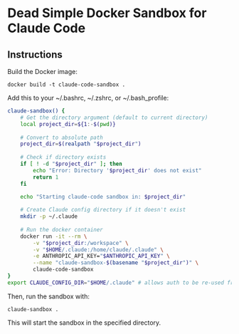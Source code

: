 # Dead Simple Docker Sandbox for Claude Code


## Instructions

Build the Docker image:

```shell
docker build -t claude-code-sandbox .
```

Add this to your ~/.bashrc, ~/.zshrc, or ~/.bash_profile:

```bash
claude-sandbox() {
    # Get the directory argument (default to current directory)
    local project_dir=${1:-$(pwd)}
    
    # Convert to absolute path
    project_dir=$(realpath "$project_dir")
    
    # Check if directory exists
    if [ ! -d "$project_dir" ]; then
        echo "Error: Directory '$project_dir' does not exist"
        return 1
    fi
    
    echo "Starting claude-code sandbox in: $project_dir"

    # Create Claude config directory if it doesn't exist
    mkdir -p ~/.claude
    
    # Run the docker container
    docker run -it --rm \
        -v "$project_dir:/workspace" \
        -v "$HOME/.claude:/home/claude/.claude" \
        -e ANTHROPIC_API_KEY="$ANTHROPIC_API_KEY" \
        --name "claude-sandbox-$(basename "$project_dir")" \
        claude-code-sandbox
}
export CLAUDE_CONFIG_DIR="$HOME/.claude" # allows auth to be re-used from claude agent on your host machine
```

Then, run the sandbox with:

```shell
claude-sandbox .
```

This will start the sandbox in the specified directory.
